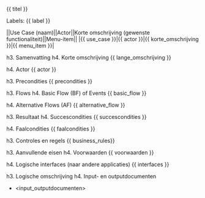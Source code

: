 {{ titel }}

Labels: {{ label }}

||Use Case (naam)||Actor||Korte omschrijving (gewenste functionaliteit)||Menu-item||
|{{ use_case }}|{{ actor }}|{{ korte_omschrijving }}|{{ menu_item }}|
 
h3. Samenvatting
h4. Korte omschrijving
{{ lange_omschrijving }}

h4. Actor
{{ actor }} 

h3. Precondities
{{ precondities }}

h3. Flows
h4. Basic Flow (BF) of Events
{{ basic_flow }}

h4. Alternative Flows (AF)
{{ alternative_flow }}

h3. Resultaat
h4. Succescondities
{{ succescondities }}

h4. Faalcondities
{{ faalcondities }}

h3. Controles en regels
{{ business_rules}}

h3. Aanvullende eisen
h4. Voorwaarden
{{ voorwaarden }}

h4. Logische interfaces (naar andere applicaties)
{{ interfaces }}

h3. Logische omschrijving
h4. Input- en outputdocumenten
* <input_outputdocumenten>
